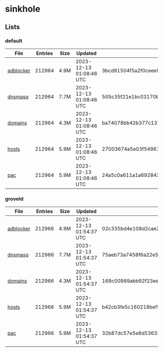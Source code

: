# sinkhole

## Lists

### default

|File|Entries|Size|Updated|Hash|
|-|-|-|-|-|
|[adblocker](https://raw.githubusercontent.com/groveld/sinkhole/lists/default/adblocker.txt)|212964|4.9M|2023-12-13 01:08:46 UTC|3bcd91504f5a2f0ceee94a5e7f8a1d893511f147e39de0a5e30fac5296b9cbec|
|[dnsmasq](https://raw.githubusercontent.com/groveld/sinkhole/lists/default/dnsmasq.txt)|212964|7.7M|2023-12-13 01:08:46 UTC|505c35f21e1bc03170b01e700f3a6a421a043b4fd091841c6399644dc017abfb|
|[domains](https://raw.githubusercontent.com/groveld/sinkhole/lists/default/domains.txt)|212964|4.3M|2023-12-13 01:08:46 UTC|ba74078bb42b377c1375d77f069c1168399707d01ee5d9c5311f2421fc6f96c8|
|[hosts](https://raw.githubusercontent.com/groveld/sinkhole/lists/default/hosts.txt)|212964|5.9M|2023-12-13 01:08:46 UTC|27003674a5e03f549617c9bda8faca065236c47bccfd28ab91ba3c62b5d58f8f|
|[pac](https://raw.githubusercontent.com/groveld/sinkhole/lists/default/pac.txt)|212964|5.9M|2023-12-13 01:08:46 UTC|24a5c0a611a1a6928434cf0b3bfbf47c2fe88443fb2831697af2369ea3664770|

### groveld

|File|Entries|Size|Updated|Hash|
|-|-|-|-|-|
|[adblocker](https://raw.githubusercontent.com/groveld/sinkhole/lists/groveld/adblocker.txt)|212966|4.9M|2023-12-13 01:54:37 UTC|02c335bd4e108d2cae26676dba931795d7128f54555da3590c2f32872ab3f7f1|
|[dnsmasq](https://raw.githubusercontent.com/groveld/sinkhole/lists/groveld/dnsmasq.txt)|212966|7.7M|2023-12-13 01:54:37 UTC|75aeb73a7458f6a22e543d86b020a376759b20fba57745262d272f6eb382182d|
|[domains](https://raw.githubusercontent.com/groveld/sinkhole/lists/groveld/domains.txt)|212966|4.3M|2023-12-13 01:54:37 UTC|168c00989abb92f23ee7383057895205a29fd7b4ea0628d2c0a9639b2d69cb72|
|[hosts](https://raw.githubusercontent.com/groveld/sinkhole/lists/groveld/hosts.txt)|212966|5.9M|2023-12-13 01:54:37 UTC|b42cb3fe5c160218bef55f51b6edecc102e4bb46eea3f8f01b7b47a38f0c45d6|
|[pac](https://raw.githubusercontent.com/groveld/sinkhole/lists/groveld/pac.txt)|212966|5.9M|2023-12-13 01:54:37 UTC|32b87dc57e5e8d53632fae88cb0da1c0820e6a2df5ea03544a0cbaccdae325fe|
